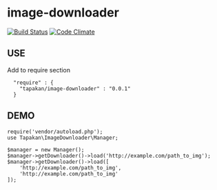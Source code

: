 # image-downloader
[![Build Status](https://travis-ci.org/Tapakan/image-downloader.svg?branch=master)](https://travis-ci.org/Tapakan/image-downloader)
[![Code Climate](https://codeclimate.com/github/Tapakan/image-downloader/badges/gpa.svg)](https://codeclimate.com/github/Tapakan/image-downloader)
## USE

Add to require section
```
  "require" : {
    "tapakan/image-downloader" : "0.0.1"
  }
```
## DEMO

```
require('vendor/autoload.php');
use Tapakan\ImageDownloader\Manager;

$manager = new Manager();
$manager->getDownloader()->load('http://example.com/path_to_img');
$manager->getDownloader()->load([
    'http://example.com/path_to_img',
    'http://example.com/path_to_img'
]);
```
